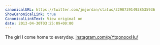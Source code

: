 ```yaml
---
canonicalURL: https://twitter.com/jmjordan/status/329073914938535936
ShowCanonicalLink: true
CanonicalLinkText: View original on
date: 2013-04-30T03:25:09+00:00
---
```

The girl I come home to everyday. [instagram.com/p/YtqonooxHu/](http://instagram.com/p/YtqonooxHu/)